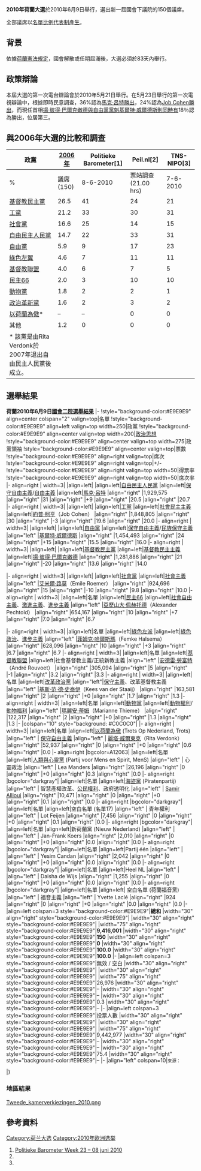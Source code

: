 **2010年荷蘭大選**於2010年6月9日舉行，選出新一屆國會下議院的150個議席。

全部議席以[名單比例代表制產生](../Page/名單比例代表制.md "wikilink")。

## 背景

依據[荷蘭憲法規定](../Page/荷蘭憲法.md "wikilink")，國會解散或任期屆滿後，大選必須於83天內舉行。

## 政策辯論

本屆大選的第一次電台辯論會於2010年5月21日舉行。在5月23日舉行的第一次電視辯論中，根據即時民意調查，36%認為[馬克·呂特勝出](../Page/馬克·呂特.md "wikilink")，24%認為[Job
Cohen勝出](../Page/Job_Cohen.md "wikilink")，而現任首相[揚·彼得·巴爾克嫩德與](../Page/揚·彼得·巴爾克嫩德.md "wikilink")[自由黨黨魁](../Page/自由黨_\(荷蘭\).md "wikilink")[基爾特·威爾德斯則同時有](../Page/基爾特·威爾德斯.md "wikilink")18％認為勝出，位居第三。

## 與2006年大選的比較和調查

| 政黨                                            | [2006年](../Page/2006年荷蘭大選.md "wikilink") | Politieke Barometer\[1\] | Peil.nl\[2\]     | TNS-NIPO\[3\] |
| --------------------------------------------- | ---------------------------------------- | ------------------------ | ---------------- | ------------- |
| %                                             | 議席 (150)                                 | 8-6-2010                 | 票站調查 (21.00 hrs) | 7-6-2010      |
| [基督教民主黨](../Page/基督教民主黨_\(荷蘭\).md "wikilink") | 26.5                                     | 41                       | 24               | 21            |
| [工黨](../Page/工黨_\(荷蘭\).md "wikilink")         | 21.2                                     | 33                       | 30               | 31            |
| [社會黨](../Page/社會黨_\(荷蘭\).md "wikilink")       | 16.6                                     | 25                       | 14               | 15            |
| [自由民主人民黨](../Page/自由民主人民黨.md "wikilink")      | 14.7                                     | 22                       | 33               | 31            |
| [自由黨](../Page/自由黨_\(荷蘭\).md "wikilink")       | 5.9                                      | 9                        | 17               | 23            |
| [綠色左翼](../Page/綠色左翼.md "wikilink")            | 4.6                                      | 7                        | 11               | 11            |
| [基督教聯盟](../Page/基督教聯盟.md "wikilink")          | 4.0                                      | 6                        | 7                | 5             |
| [民主66](../Page/民主66.md "wikilink")            | 2.0                                      | 3                        | 10               | 10            |
| [動物黨](../Page/動物黨.md "wikilink")              | 1.8                                      | 2                        | 2                | 1             |
| [政治革新黨](../Page/政治革新黨_\(荷蘭\).md "wikilink")   | 1.6                                      | 2                        | 3                | 2             |
| [以荷蘭為傲](../Page/以荷蘭為傲.md "wikilink")\*        | –                                        | –                        | 0                | 0             |
| 其他                                            | 1.2                                      | 0                        | 0                | 0             |
| \* 該黨是由Rita Verdonk於2007年退出自由民主人民黨後成立。        |                                          |                          |                  |               |

## 選舉結果

**荷蘭2010年6月9日[國會二院選舉結果](../Page/荷蘭國會二院.md "wikilink")** |-
\!style="background-color:\#E9E9E9" align=center colspan="2"
valign=top|名單 \!style="background-color:\#E9E9E9" align=left
valign=top width=250|政黨 \!style="background-color:\#E9E9E9" align=center
valign=top width=200|[政治思想](../Page/政治思想.md "wikilink")
\!style="background-color:\#E9E9E9" align=center valign=top
width=275|政黨領袖 \!style="background-color:\#E9E9E9" align=center
valign=top|票數 \!style="background-color:\#E9E9E9" align=right
valign=top|席次 \!style="background-color:\#E9E9E9" align=right
valign=top|+/- \!style="background-color:\#E9E9E9" align=right
valign=top width=50|得票率 \!style="background-color:\#E9E9E9" align=right
valign=top width=50|席次率 |- align=right | width=3| |align=left|
|align=left|[自由民主人民黨](../Page/自由民主人民黨.md "wikilink")
|align=left|[保守自由主義](../Page/保守自由主義.md "wikilink")/[自由主義](../Page/自由主義.md "wikilink")
|align=left|[馬克·呂特](../Page/馬克·呂特.md "wikilink") |align="right"
|1,929,575 |align="right" |31 |align="right" |+9 |align="right" |20.5
|align="right" |20.7 |- align=right | width=3| |align=left|
|align=left|[工黨](../Page/工黨_\(荷蘭\).md "wikilink")
|align=left|[社會民主主義](../Page/社會民主主義.md "wikilink")
|align=left|[約普·柯亨](../Page/約普·柯亨.md "wikilink")（Job Cohen）
|align="right" |1,848,805 |align="right" |30 |align="right" |-3
|align="right" |19.6 |align="right" |20.0 |- align=right | width=3|
|align=left| |align=left|[自由黨](../Page/自由黨_\(荷蘭\).md "wikilink")
|align=left|[保守自由主義](../Page/保守自由主義.md "wikilink")/[民族保守主義](../Page/民族保守主義.md "wikilink")
|align="left" |[基爾特·威爾德斯](../Page/基爾特·威爾德斯.md "wikilink") |align="right"
|1,454,493 |align="right" |24 |align="right" |+15 |align="right" |15.5
|align="right" |16.0 |- align=right | width=3| |align=left|
|align=left|[基督教民主黨](../Page/基督教民主黨_\(荷蘭\).md "wikilink")
|align=left|[基督教民主主義](../Page/基督教民主主義.md "wikilink")
|align=left|[揚·彼得·巴爾克嫩德](../Page/揚·彼得·巴爾克嫩德.md "wikilink")
|align="right" |1,281,886 |align="right" |21 |align="right" |-20
|align="right" |13.6 |align="right" |14.0

|- align=right | width=3| |align=left|
|align=left|[社會黨](../Page/社會黨_\(荷蘭\).md "wikilink")
|align=left|[社會主義](../Page/社會主義.md "wikilink") |align="left"
|[艾米爾·路莫](../Page/艾米爾·路莫.md "wikilink")（Emile Roemer）
|align="right" |924,696 |align="right" |15 |align="right" |-10
|align="right" |9.8 |align="right" |10.0 |- align=right | width=3|
|align=left|名單 |align=left|[民主66](../Page/民主66.md "wikilink")
|align=left|[社會自由主義](../Page/社會自由主義.md "wikilink")、[激進主義](../Page/激進主義.md "wikilink")、[進步主義](../Page/進步主義.md "wikilink")
|align="left" |[亞歷山大·佩赫托德](../Page/亞歷山大·佩赫托德.md "wikilink")（Alexander
Pechtold） |align="right" |654,167 |align="right" |10 |align="right" |+7
|align="right" |7.0 |align="right" |6.7

|- align=right | width=3| |align=left|名單
|align=left|[綠色左派](../Page/綠色左派.md "wikilink")
|align=left|[綠色政治](../Page/綠色政治.md "wikilink")、[進步主義](../Page/進步主義.md "wikilink")
|align="left" |[菲姆克·哈爾斯瑪](../Page/菲姆克·哈爾斯瑪.md "wikilink")（Femke Halsema）
|align="right" |628,096 |align="right" |10 |align="right" |+3
|align="right" |6.7 |align="right" |6.7 |- align=right | width=3|
|align=left|名單 |align=left|[基督教聯盟](../Page/基督教聯盟.md "wikilink")
|align=left|社會基督教主義/正統新教主義 |align="left"
|[安德雷·勞富特](../Page/安德雷·勞富特.md "wikilink")（André
Rouvoet） |align="right" |305,094 |align="right" |5 |align="right" |-1
|align="right" |3.2 |align="right" |3.3 |- align=right | width=3|
|align=left|名單 |align=left|[改革政治黨](../Page/改革政治黨.md "wikilink")
|align="left"|[保守主義](../Page/保守主義.md "wikilink")、改革基督教主義 |align="left"
|[基斯·范·德·史泰伊](../Page/基斯·范·德·史泰伊.md "wikilink")（Kees van der Staaij）
|align="right" |163,581 |align="right" |2 |align="right" |+0
|align="right" |1.7 |align="right" |1.3 |- align=right | width=3|
|align=left|名單 |align=left|[動物黨](../Page/動物黨.md "wikilink")
|align=left|[動物權利](../Page/動物權利.md "wikilink")/[動物福利](../Page/動物福利.md "wikilink")
|align="left" |[瑪麗安·蒂姆](../Page/瑪麗安·蒂姆.md "wikilink")（Marianne Thieme）
|align="right" |122,317 |align="right" |2 |align="right" |+0
|align="right" |1.3 |align="right" |1.3 |- |colspan="10"
style="background: \#C0C0C0"| |- align=right | width=3| |align=left|名單
|align=left|[以荷蘭為傲](../Page/以荷蘭為傲.md "wikilink")
(Trots Op Nederland, Trots) |align="left" |
[保守自由主義](../Page/保守自由主義.md "wikilink")
|align="left" | [麗塔·威爾東克](../Page/麗塔·威爾東克.md "wikilink")（Rita Verdonk）
|align="right" |52,937 |align="right" |0 |align="right" |+0
|align="right" |0.6 |align="right" |0.0 |- align=right |bgcolor=A12063|
|align=left|名單 |align=left|[人類與心靈黨](../Page/人類與心靈黨.md "wikilink")
(Partij voor Mens en Spirit, MenS) |align="left" | 心靈政治 |align="left" |
Lea Manders |align="right" |26,196 |align="right" |0 |align="right" |+0
|align="right" |0.3 |align="right" |0.0 |- align=right
|bgcolor="darkgray"| |align=left|名單
|align=left|[海盜黨](../Page/荷蘭海盜黨.md "wikilink")
(Piratenpartij) |align="left" |
智慧產權改革、[公民權利](../Page/公民權利.md "wikilink")、政府透明化
|align="left" | [Samir Allioui](../Page/Samir_Allioui.md "wikilink")
|align="right" |10,471 |align="right" |0 |align="right" |+0
|align="right" |0.1 |align="right" |0.0 |- align=right
|bgcolor="darkgray"| |align=left|名單 |align=left|空白名單
(名單17) |align="left" | 青年權利 |align="left" | Lot Feijen |align="right"
|7,456 |align="right" |0 |align="right" |+0 |align="right" |0.1
|align="right" |0.0 |- align=right |bgcolor="darkgray"| |align=left|名單
|align=left|新荷蘭黨
(Nieuw Nederland) |align="left" | |align="left" | Jan-Frank Koers
|align="right" |2,010 |align="right" |0 |align="right" |+0
|align="right" |0.0 |align="right" |0.0 |- align=right
|bgcolor="darkgray"| |align=left|名單 |align=left|Partij één |align="left"
| |align="left" | Yesim Candan |align="right" |2,042 |align="right" |0
|align="right" |+0 |align="right" |0.0 |align="right" |0.0 |-
align=right |bgcolor="darkgray"| |align=left|名單 |align=left|Heel NL
|align="left" | |align="left" | Daisha de Wijs |align="right" |1,255
|align="right" |0 |align="right" |+0 |align="right" |0.0 |align="right"
|0.0 |- align=right |bgcolor="darkgray"| |align=left|名單 |align=left|
空白名單
(荷蘭福音黨) |align="left" | 福音主義 |align="left" | Yvette Laclé |align="right"
|924 |align="right" |0 |align="right" |+0 |align="right" |0.0
|align="right" |0.0 |- |align=left colspan=3
style="background-color:\#E9E9E9"|**總和** |width="30" align="right"
style="background-color:\#E9E9E9"| |width="30" align="right"
style="background-color:\#E9E9E9"| |width="75" align="right"
style="background-color:\#E9E9E9"|**9,416,001** |width="30"
align="right" style="background-color:\#E9E9E9"|**150** |width="30"
align="right" style="background-color:\#E9E9E9"|**0** |width="30"
align="right" style="background-color:\#E9E9E9"|**100.0** |width="30"
align="right" style="background-color:\#E9E9E9"|**100.0** |- |align=left
colspan=3 style="background-color:\#E9E9E9"|無效 / 空白 |width="30"
align="right" style="background-color:\#E9E9E9"| |width="30"
align="right" style="background-color:\#E9E9E9"| |width="75"
align="right" style="background-color:\#E9E9E9"|26,976 |width="30"
align="right" style="background-color:\#E9E9E9"|– |width="30"
align="right" style="background-color:\#E9E9E9"|– |width="30"
align="right" style="background-color:\#E9E9E9"|0.3 |width="30"
align="right" style="background-color:\#E9E9E9"|– |- |align=left
colspan=3 style="background-color:\#E9E9E9"|投票人數 |width="30"
align="right" style="background-color:\#E9E9E9"| |width="30"
align="right" style="background-color:\#E9E9E9"| |width="75"
align="right" style="background-color:\#E9E9E9"|9,442,977 |width="30"
align="right" style="background-color:\#E9E9E9"|– |width="30"
align="right" style="background-color:\#E9E9E9"|– |width="30"
align="right" style="background-color:\#E9E9E9"|75.4 |width="30"
align="right" style="background-color:\#E9E9E9"|– |- |align="left"
colspan=10|<small>來源：</small>

|}

### 地區結果

[Tweede_kamerverkiezingen_2010.png](https://zh.wikipedia.org/wiki/File:Tweede_kamerverkiezingen_2010.png "fig:Tweede_kamerverkiezingen_2010.png")

## 參考資料

[Category:荷兰大选](https://zh.wikipedia.org/wiki/Category:荷兰大选 "wikilink")
[Category:2010年欧洲选举](https://zh.wikipedia.org/wiki/Category:2010年欧洲选举 "wikilink")

1.  [Politieke Barometer Week 23 – 08
    juni 2010](http://www.politiekebarometer.nl/)
2.
3.